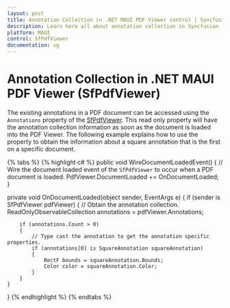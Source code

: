 ```yaml
---
layout: post
title: Annotation Collection in .NET MAUI PDF Viewer control | Syncfusion
description: Learn here all about annotation collection in Syncfusion .NET MAUI PDF Viewer (SfPdfViewer) control and its uses.
platform: MAUI
control: SfPdfViewer
documentation: ug
---
```


# Annotation Collection in .NET MAUI PDF Viewer (SfPdfViewer)

The existing annotations in a PDF document can be accessed using the `Annotations` property of the [SfPdfViewer](https://help.syncfusion.com/cr/maui/Syncfusion.Maui.PdfViewer.SfPdfViewer.html). This read only property will have the annotation collection information as soon as the document is loaded into the PDF Viewer. The following example explains how to use the property to obtain the information about a square annotation that is the first on a specific document.

{% tabs %}
{% highlight c# %}
public void WireDocumentLoadedEvent()
{
    // Wire the document loaded event of the `SfPdfViewer` to occur when a PDF document is loaded.
    PdfViewer.DocumentLoaded += OnDocumentLoaded;
}

private void OnDocumentLoaded(object sender, EventArgs e)
{
    if (sender is SfPdfViewer pdfViewer)
    {
        // Obtain the annotation collection.
        ReadOnlyObservableCollection<Annotation> annotations = pdfViewer.Annotations;
        
        if (annotations.Count > 0)
        {
            // Type cast the annotation to get the annotation specific properties.
            if (annotations[0] is SquareAnnotation squareAnnotation)
            {
                RectF bounds = squareAnnotation.Bounds;
                Color color = squareAnnotation.Color;
            }
        }
    }
}
{% endhighlight %}
{% endtabs %}